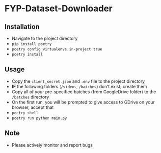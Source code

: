 # FYP-Dataset-Downloader
## Installation
- Navigate to the project directory
- `pip install poetry`
- `poetry config virtualenvs.in-project true`
- `poetry install`

## Usage
- Copy the `client_secret.json` and `.env` file to the project directory
- **IF** the following folders (`/videos`, `/batches`) don't exist, create them
- Copy all of your pre-specified batches (from GoogleDrive folder) to the `/batches` directory
- On the first run, you will be prompted to give access to GDrive on your browser, accept that
- `poetry shell`
- `poetry run python main.py`

## Note
- Please actively monitor and report bugs
